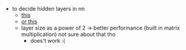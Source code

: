 

- to decide hidden layers in nn
    - [this](https://medium.com/geekculture/introduction-to-neural-network-2f8b8221fbd3)
    - [or this](https://www.linkedin.com/pulse/choosing-number-hidden-layers-neurons-neural-networks-sachdev)
    - layer size as a power of 2 $\to$ better performance (built in matrix multiplication) not sure about that tho
        - does't work :(
